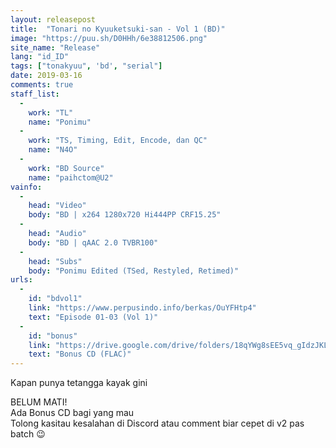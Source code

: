 ```yaml
---
layout: releasepost
title:  "Tonari no Kyuuketsuki-san - Vol 1 (BD)"
image: "https://puu.sh/D0HHh/6e38812506.png"
site_name: "Release"
lang: "id_ID"
tags: ["tonakyuu", 'bd', "serial"]
date: 2019-03-16
comments: true
staff_list:
  - 
    work: "TL"
    name: "Ponimu"
  - 
    work: "TS, Timing, Edit, Encode, dan QC"
    name: "N4O"
  - 
    work: "BD Source"
    name: "paihctom@U2"
vainfo:
  -
    head: "Video"
    body: "BD | x264 1280x720 Hi444PP CRF15.25"
  -
    head: "Audio"
    body: "BD | qAAC 2.0 TVBR100"
  -
    head: "Subs"
    body: "Ponimu Edited (TSed, Restyled, Retimed)"
urls:
  - 
    id: "bdvol1"
    link: "https://www.perpusindo.info/berkas/OuYFHtp4"
    text: "Episode 01-03 (Vol 1)"
  - 
    id: "bonus"
    link: "https://drive.google.com/drive/folders/18qYWg8sEE5vq_gIdzJKLQPM30MISSuHb?usp=sharing"
    text: "Bonus CD (FLAC)"
---
```

Kapan punya tetangga kayak gini

BELUM MATI!<br>
Ada Bonus CD bagi yang mau<br>
Tolong kasitau kesalahan di Discord atau comment biar cepet di v2 pas batch :wink: